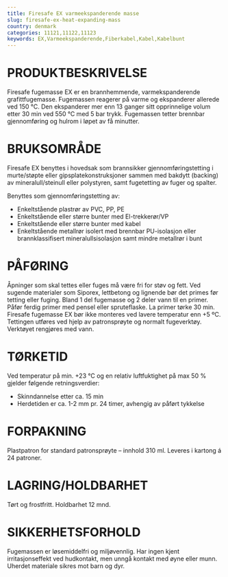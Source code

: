 ```yaml
---
title: Firesafe EX varmeekspanderende masse
slug: firesafe-ex-heat-expanding-mass
country: denmark
categories: 11121,11122,11123
keywords: EX,Varmeekspanderende,Fiberkabel,Kabel,Kabelbunt
---
```

# PRODUKTBESKRIVELSE
Firesafe fugemasse EX er en brannhemmende, varmekspanderende grafittfugemasse. Fugemassen reagerer på varme og ekspanderer allerede ved 150 °C. Den ekspanderer mer enn 13 ganger sitt opprinnelige volum etter 30 min ved 550 °C med 5 bar trykk. Fugemassen tetter brennbar gjennomføring og hulrom i løpet av få minutter.

# BRUKSOMRÅDE
Firesafe EX benyttes i hovedsak som brannsikker gjennomføringstetting i murte/støpte eller gipsplatekonstruksjoner sammen med bakdytt (backing) av mineralull/steinull eller polystyren, samt fugetetting av fuger og spalter.

Benyttes som gjennomføringstetting av:
- Enkeltstående plastrør av PVC, PP, PE
- Enkeltstående eller større bunter med El-trekkerør/VP
- Enkeltstående eller større bunter med kabel
- Enkeltstående metallrør isolert med brennbar PU-isolasjon eller brannklassifisert mineralullsisolasjon samt mindre metallrør i bunt

# PÅFØRING
Åpninger som skal tettes eller fuges må være fri for støv og fett. Ved sugende materialer som Siporex, lettbetong og lignende bør det primes før tetting eller fuging. Bland 1 del fugemasse og 2 deler vann til en primer. Påfør ferdig primer med pensel eller spruteflaske. La primer tørke 30 min. Firesafe fugemasse EX bør ikke monteres ved lavere temperatur enn +5 ºC. Tettingen utføres ved hjelp av patronsprøyte og normalt fugeverktøy. Verktøyet rengjøres med vann.

# TØRKETID
Ved temperatur på min. +23 °C og en relativ luftfuktighet på max 50 % gjelder følgende retningsverdier:
- Skinndannelse etter ca. 15 min
- Herdetiden er ca. 1-2 mm pr. 24 timer, avhengig av påført tykkelse

# FORPAKNING
Plastpatron for standard patronsprøyte – innhold 310 ml. Leveres i kartong á 24 patroner.

# LAGRING/HOLDBARHET
Tørt og frostfritt. Holdbarhet 12 mnd.

# SIKKERHETSFORHOLD
Fugemassen er løsemiddelfri og miljøvennlig. Har ingen kjent irritasjonseffekt ved hudkontakt, men unngå kontakt med øyne eller munn. Uherdet materiale sikres mot barn og dyr.
